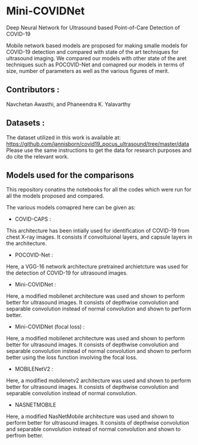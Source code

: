 # Mini-COVIDNet
Deep Neural Network for Ultrasound based Point-of-Care Detection of COVID-19

Mobile network based models are proposed for making smalle models for COVID-19 detection and 
compared with state of the art techniques for ultrasound imaging. We compared our models with other state
of the aret techniques such as POCOVID-Net and comapred our models in terms of size, number of parameters as well as the 
various figures of merit.

## Contributors : 
Navchetan Awasthi, and Phaneendra K. Yalavarthy

## Datasets :
The dataset utilized in this work is available at:
https://github.com/jannisborn/covid19_pocus_ultrasound/tree/master/data
Please use the same instructions to get the data for research purposes and do cite the relevant work.

## Models used for the comparisons
This repository conatins the notebooks for all the codes which were run for all the models proposed and compared.

The various models comapred here can be given as:

* COVID-CAPS : 

This architecture has been intially used for identification of COVID-19 from chest X-ray images. It consists if convoltuional layers, and capsule layers in the architecture.

* POCOVID-Net :

Here, a VGG-16 network architecture pretrained archietcture was used for the detection of COVID-19 for ultrasound images. 

* Mini-COVIDNet :

Here, a modified mobilenet architecture was used and shown to perform better for ultrasound images. It consists of depthwise convolution and separable convolution instead of normal convolution and shown to perform better. 

* Mini-COVIDNet (focal loss) :

Here, a modified mobilenet architecture was used and shown to perform better for ultrasound images. It consists of depthwise convolution and separable convolution instead of normal convolution and shown to perform better using the loss function involving the focal loss. 

* MOBILENetV2 :

Here, a modified mobilenetv2 architecture was used and shown to perform better for ultrasound images. It consists of depthwise convolution and separable convolution instead of normal convolution.

* NASNETMOBILE

Here, a modified NasNetMobile architecture was used and shown to perform better for ultrasound images. It consists of depthwise convolution and separable convolution instead of normal convolution and shown to perfrom better. 


